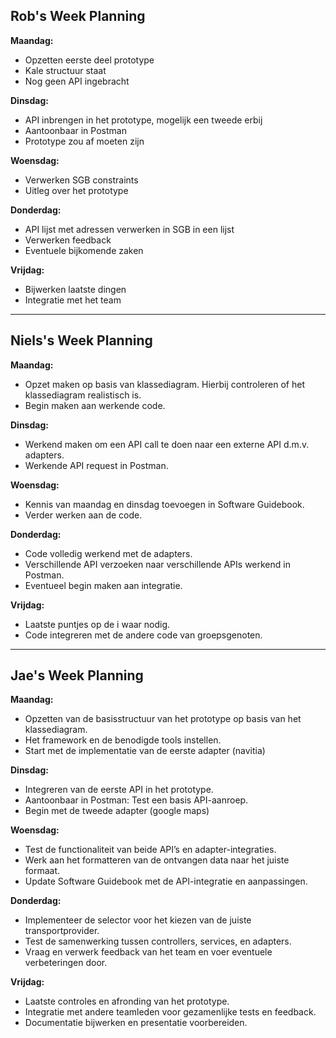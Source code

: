 ## Rob's Week Planning

**Maandag:**
- Opzetten eerste deel prototype
- Kale structuur staat
- Nog geen API ingebracht

**Dinsdag:**
- API inbrengen in het prototype, mogelijk een tweede erbij
- Aantoonbaar in Postman
- Prototype zou af moeten zijn

**Woensdag:**
- Verwerken SGB constraints
- Uitleg over het prototype

**Donderdag:**
- API lijst met adressen verwerken in SGB in een lijst
- Verwerken feedback
- Eventuele bijkomende zaken

**Vrijdag:**
- Bijwerken laatste dingen
- Integratie met het team

---

## Niels's Week Planning

**Maandag:**

- Opzet maken op basis van klassediagram. Hierbij controleren of het klassediagram realistisch is.
- Begin maken aan werkende code.

**Dinsdag:**

- Werkend maken om een API call te doen naar een externe API d.m.v. adapters.
- Werkende API request in Postman.

**Woensdag:**

- Kennis van maandag en dinsdag toevoegen in Software Guidebook.
- Verder werken aan de code.

**Donderdag:**

- Code volledig werkend met de adapters.
- Verschillende API verzoeken naar verschillende APIs werkend in Postman.
- Eventueel begin maken aan integratie.

**Vrijdag:**

- Laatste puntjes op de i waar nodig.
- Code integreren met de andere code van groepsgenoten.

---

## Jae's Week Planning

**Maandag:**

- Opzetten van de basisstructuur van het prototype op basis van het klassediagram.
- Het framework en de benodigde tools instellen.
- Start met de implementatie van de eerste adapter (navitia)

**Dinsdag:**

- Integreren van de eerste API in het prototype.
- Aantoonbaar in Postman: Test een basis API-aanroep.
- Begin met de tweede adapter (google maps)

**Woensdag:**
- Test de functionaliteit van beide API’s en adapter-integraties.
- Werk aan het formatteren van de ontvangen data naar het juiste formaat.
- Update Software Guidebook met de API-integratie en aanpassingen.

**Donderdag:**
- Implementeer de selector voor het kiezen van de juiste transportprovider.
- Test de samenwerking tussen controllers, services, en adapters.
- Vraag en verwerk feedback van het team en voer eventuele verbeteringen door.

**Vrijdag:**
- Laatste controles en afronding van het prototype.
- Integratie met andere teamleden voor gezamenlijke tests en feedback.
- Documentatie bijwerken en presentatie voorbereiden.

